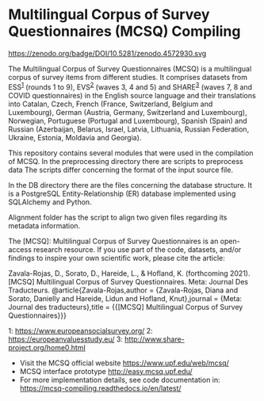 # Multilingual Corpus of Survey Questionnaires (MCSQ) Compiling
https://zenodo.org/badge/DOI/10.5281/zenodo.4572930.svg

The Multilingual Corpus of Survey Questionnaires (MCSQ) is a multilingual corpus of survey items from different studies. 
It comprises datasets from ESS<sup>[1](#ess)</sup> (rounds 1 to 9), EVS<sup>[2](#evs)</sup> (waves 3, 4 and 5) and SHARE<sup>[3](#share)</sup> (waves 7, 8 and COVID questionnaires) in the English source language and their translations into Catalan, Czech, French (France, Switzerland, Belgium and Luxembourg), German (Austria, Germany, Switzerland and Luxembourg), Norwegian, Portuguese (Portugal and Luxembourg), Spanish (Spain) and Russian (Azerbaijan, Belarus, Israel, Latvia, Lithuania, Russian Federation, Ukraine, Estonia, Moldavia and Georgia).

This repository contains several modules that were used in the compilation of MCSQ. 
In the preprocessing directory there are scripts to preprocess data
The scripts differ concerning the format of the input source file.

In the DB directory there are the files concerning the database structure. It is a PostgreSQL Entity-Relationship (ER) database implemented using SQLAlchemy and Python. 

Alignment folder has the script to align two given files regarding its metadata information.

The [MCSQ]: Multilingual Corpus of Survey Questionnaires is an open-access research resource. 
If you use part of the code, datasets, and/or findings to inspire your own scientific work, please cite the article:

Zavala-Rojas, D., Sorato, D., Hareide, L., & Hofland, K. (forthcoming 2021). [MCSQ] Multilingual Corpus of Survey Questionnaires. Meta: Journal Des Traducteurs.
@article{Zavala-Rojas,author = {Zavala-Rojas, Diana and Sorato, Danielly and Hareide, Lidun and Hofland, Knut},journal = {Meta: Journal des traducteurs},title = {{[MCSQ] Multilingual Corpus of Survey Questionnaires}}}


<a name="ess">1</a>: https://www.europeansocialsurvey.org/
<a name="evs">2</a>: https://europeanvaluesstudy.eu/
<a name="share">3</a>: http://www.share-project.org/home0.html


* Visit the MCSQ official website https://www.upf.edu/web/mcsq/
* MCSQ interface prototype http://easy.mcsq.upf.edu/
* For more implementation details, see code documentation in: https://mcsq-compiling.readthedocs.io/en/latest/